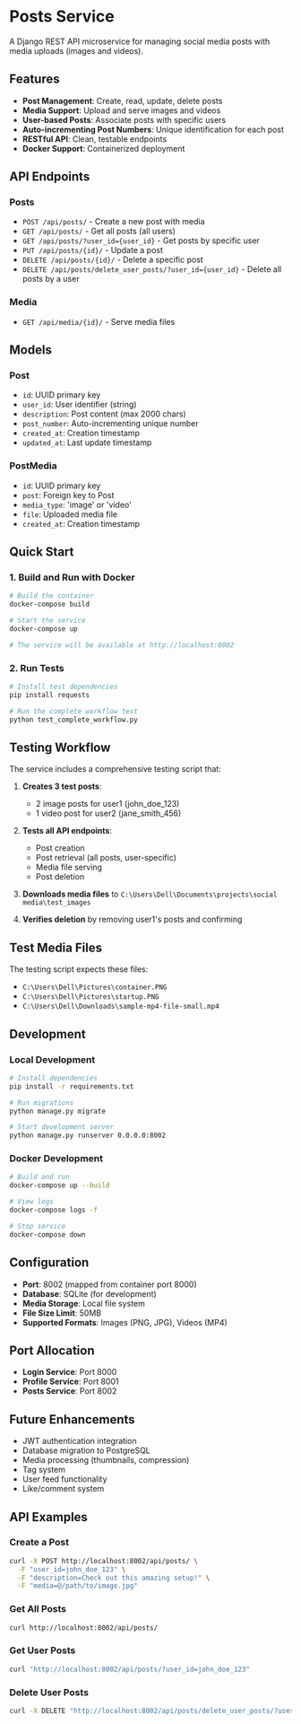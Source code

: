 # Posts Service

A Django REST API microservice for managing social media posts with media uploads (images and videos).

## Features

- **Post Management**: Create, read, update, delete posts
- **Media Support**: Upload and serve images and videos
- **User-based Posts**: Associate posts with specific users
- **Auto-incrementing Post Numbers**: Unique identification for each post
- **RESTful API**: Clean, testable endpoints
- **Docker Support**: Containerized deployment

## API Endpoints

### Posts
- `POST /api/posts/` - Create a new post with media
- `GET /api/posts/` - Get all posts (all users)
- `GET /api/posts/?user_id={user_id}` - Get posts by specific user
- `PUT /api/posts/{id}/` - Update a post
- `DELETE /api/posts/{id}/` - Delete a specific post
- `DELETE /api/posts/delete_user_posts/?user_id={user_id}` - Delete all posts by a user

### Media
- `GET /api/media/{id}/` - Serve media files

## Models

### Post
- `id`: UUID primary key
- `user_id`: User identifier (string)
- `description`: Post content (max 2000 chars)
- `post_number`: Auto-incrementing unique number
- `created_at`: Creation timestamp
- `updated_at`: Last update timestamp

### PostMedia
- `id`: UUID primary key
- `post`: Foreign key to Post
- `media_type`: 'image' or 'video'
- `file`: Uploaded media file
- `created_at`: Creation timestamp

## Quick Start

### 1. Build and Run with Docker

```bash
# Build the container
docker-compose build

# Start the service
docker-compose up

# The service will be available at http://localhost:8002
```

### 2. Run Tests

```bash
# Install test dependencies
pip install requests

# Run the complete workflow test
python test_complete_workflow.py
```

## Testing Workflow

The service includes a comprehensive testing script that:

1. **Creates 3 test posts**:
   - 2 image posts for user1 (john_doe_123)
   - 1 video post for user2 (jane_smith_456)

2. **Tests all API endpoints**:
   - Post creation
   - Post retrieval (all posts, user-specific)
   - Media file serving
   - Post deletion

3. **Downloads media files** to `C:\Users\Dell\Documents\projects\social media\test_images`

4. **Verifies deletion** by removing user1's posts and confirming

## Test Media Files

The testing script expects these files:
- `C:\Users\Dell\Pictures\container.PNG`
- `C:\Users\Dell\Pictures\startup.PNG`
- `C:\Users\Dell\Downloads\sample-mp4-file-small.mp4`

## Development

### Local Development

```bash
# Install dependencies
pip install -r requirements.txt

# Run migrations
python manage.py migrate

# Start development server
python manage.py runserver 0.0.0.0:8002
```

### Docker Development

```bash
# Build and run
docker-compose up --build

# View logs
docker-compose logs -f

# Stop service
docker-compose down
```

## Configuration

- **Port**: 8002 (mapped from container port 8000)
- **Database**: SQLite (for development)
- **Media Storage**: Local file system
- **File Size Limit**: 50MB
- **Supported Formats**: Images (PNG, JPG), Videos (MP4)

## Port Allocation

- **Login Service**: Port 8000
- **Profile Service**: Port 8001
- **Posts Service**: Port 8002

## Future Enhancements

- JWT authentication integration
- Database migration to PostgreSQL
- Media processing (thumbnails, compression)
- Tag system
- User feed functionality
- Like/comment system

## API Examples

### Create a Post

```bash
curl -X POST http://localhost:8002/api/posts/ \
  -F "user_id=john_doe_123" \
  -F "description=Check out this amazing setup!" \
  -F "media=@/path/to/image.jpg"
```

### Get All Posts

```bash
curl http://localhost:8002/api/posts/
```

### Get User Posts

```bash
curl "http://localhost:8002/api/posts/?user_id=john_doe_123"
```

### Delete User Posts

```bash
curl -X DELETE "http://localhost:8002/api/posts/delete_user_posts/?user_id=john_doe_123"
```
